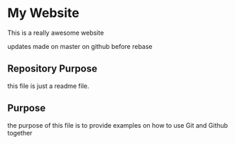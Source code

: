 # My Website

This is a really awesome website

updates made on master on github before rebase

## Repository Purpose

this file is just a readme file. 

## Purpose

the purpose of this file is to provide examples
on how to use Git and Github together